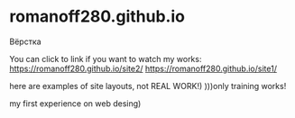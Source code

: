 # romanoff280.github.io

Вёрстка

You can click to link if you want to watch my works:
https://romanoff280.github.io/site2/
https://romanoff280.github.io/site1/


here are examples of site layouts, not REAL WORK!)
)))only training works!

my first experience on web desing)
